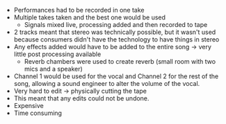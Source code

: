  -   Performances had to be recorded in one take
-   Multiple takes taken and the best one would be used
	-   Signals mixed live, processing added and then recorded to tape
-   2 tracks meant that stereo was technically possible, but it wasn't used because consumers didn't have the technology to have things in stereo
-   Any effects added would have to be added to the entire song -> very little post processing available
	-   Reverb chambers were used to create reverb (small room with two mics and a speaker)
-   Channel 1 would be used for the vocal and Channel 2 for the rest of the song, allowing a sound engineer to alter the volume of the vocal.
-   Very hard to edit -> physically cutting the tape
-   This meant that any edits could not be undone.
-   Expensive
-   Time consuming